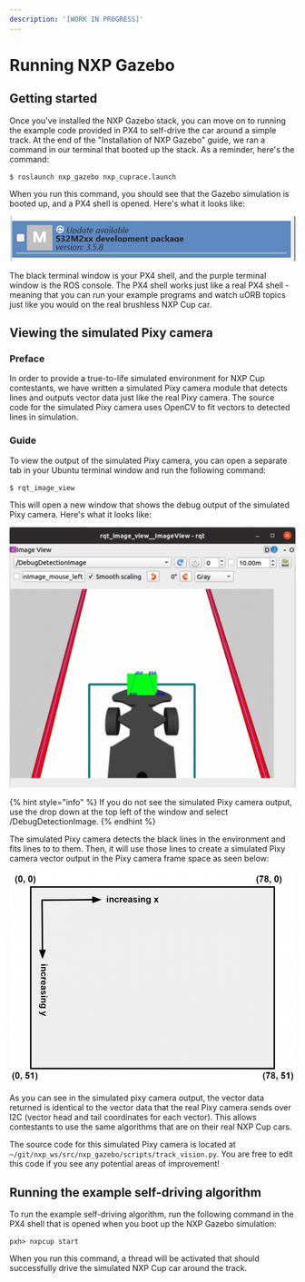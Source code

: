 ```yaml
---
description: '[WORK IN PROGRESS]'
---
```


# Running NXP Gazebo

## Getting started

Once you've installed the NXP Gazebo stack, you can move on to running the example code provided in PX4 to self-drive the car around a simple track. At the end of the "Installation of NXP Gazebo" guide, we ran a command in our terminal that booted up the stack. As a reminder, here's the command:

```text
$ roslaunch nxp_gazebo nxp_cuprace.launch
```

When you run this command, you should see that the Gazebo simulation is booted up, and a PX4 shell is opened. Here's what it looks like:

![NXP Gazebo simulation booted up](../.gitbook/assets/image%20%2816%29.png)

The black terminal window is your PX4 shell, and the purple terminal window is the ROS console. The PX4 shell works just like a real PX4 shell - meaning that you can run your example programs and watch uORB topics just like you would on the real brushless NXP Cup car.

## Viewing the simulated Pixy camera

### Preface

In order to provide a true-to-life simulated environment for NXP Cup contestants, we have written a simulated Pixy camera module that detects lines and outputs vector data just like the real Pixy camera. The source code for the simulated Pixy camera uses OpenCV to fit vectors to detected lines in simulation.

### Guide

To view the output of the simulated Pixy camera, you can open a separate tab in your Ubuntu terminal window and run the following command:

```text
$ rqt_image_view
```

This will open a new window that shows the debug output of the simulated Pixy camera. Here's what it looks like:

![Simulated Pixy camera](../.gitbook/assets/image%20%2814%29.png)

{% hint style="info" %}
If you do not see the simulated Pixy camera output, use the drop down at the top left of the window and select /DebugDetectionImage.
{% endhint %}

The simulated Pixy camera detects the black lines in the environment and fits lines to to them. Then, it will use those lines to create a simulated Pixy camera vector output in the Pixy camera frame space as seen below:

![Pixy camera frame \(from https://docs.pixycam.com/wiki/doku.php?id=wiki:v2:line\_api\)](../.gitbook/assets/image%20%2817%29.png)

As you can see in the simulated pixy camera output, the vector data returned is identical to the vector data that the real Pixy camera sends over I2C \(vector head and tail coordinates for each vector\). This allows contestants to use the same algorithms that are on their real NXP Cup cars.

The source code for this simulated Pixy camera is located at `~/git/nxp_ws/src/nxp_gazebo/scripts/track_vision.py`. You are free to edit this code if you see any potential areas of improvement!

## Running the example self-driving algorithm

To run the example self-driving algorithm, run the following command in the PX4 shell that is opened when you boot up the NXP Gazebo simulation:

```text
pxh> nxpcup start
```

When you run this command, a thread will be activated that should successfully drive the simulated NXP Cup car around the track.



